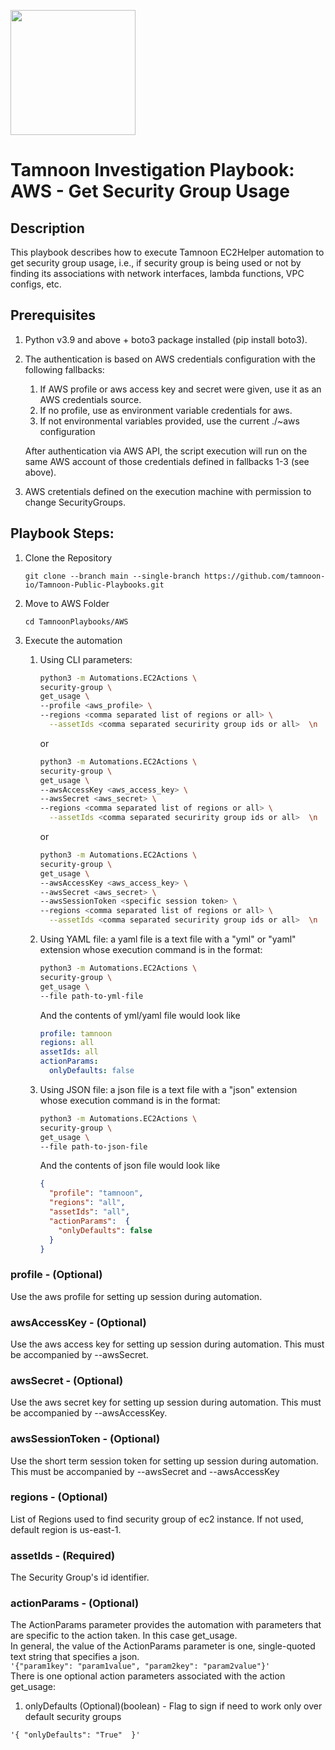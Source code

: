 
[comment]: <> (This is a readonly file, do not edit directly, to change update the security_group_get_usage_readme_data.json)
<img src='../../../../TamnoonPlaybooks/images/icons/Tamnoon.png' width = '200' />

# Tamnoon Investigation Playbook: AWS - Get Security Group Usage
## Description

This playbook describes how to execute Tamnoon EC2Helper automation to get security group usage, i.e., if security group is being used or not by finding its associations with network interfaces, lambda functions, VPC configs, etc.  
## Prerequisites
1. Python v3.9 and above + boto3 package installed (pip install boto3).  
2. The authentication is based on AWS credentials configuration with the following fallbacks:  
    1. If AWS profile or aws access key and secret were given, use it as an AWS credentials source.  
    2. If no profile, use as environment variable credentials for aws.  
    3. If not environmental variables provided, use the current ./~aws configuration  

    After authentication via AWS API, the script execution will run on the same AWS account of those credentials defined in fallbacks 1-3 (see above).


3. AWS cretentials defined on the execution machine with permission to change SecurityGroups.
## Playbook Steps: 


1. Clone the Repository
	``````
	git clone --branch main --single-branch https://github.com/tamnoon-io/Tamnoon-Public-Playbooks.git
	``````

2. Move to AWS Folder
	``````
	cd TamnoonPlaybooks/AWS
	``````

3. Execute the automation

	1. Using CLI parameters:
		``````sh
		python3 -m Automations.EC2Actions \
		security-group \
		get_usage \
		--profile <aws_profile> \
		--regions <comma separated list of regions or all> \
		  --assetIds <comma separated securirity group ids or all>  \n  --actionParams <action params here>
		``````
		or  
		``````sh
		python3 -m Automations.EC2Actions \
		security-group \
		get_usage \
		--awsAccessKey <aws_access_key> \
		--awsSecret <aws_secret> \
		--regions <comma separated list of regions or all> \
		  --assetIds <comma separated securirity group ids or all>  \n  --actionParams <action params here>
		``````
		or  
		``````sh
		python3 -m Automations.EC2Actions \
		security-group \
		get_usage \
		--awsAccessKey <aws_access_key> \
		--awsSecret <aws_secret> \
		--awsSessionToken <specific session token> \
		--regions <comma separated list of regions or all> \
		  --assetIds <comma separated securirity group ids or all>  \n  --actionParams <action params here>
		``````

	2. Using YAML file: a yaml file is a text file with a "yml" or "yaml" extension whose execution command is in the format:
		``````sh
		python3 -m Automations.EC2Actions \
		security-group \
		get_usage \
		--file path-to-yml-file
		``````
		And the contents of yml/yaml file would look like  
		``````yaml
		profile: tamnoon
		regions: all
		assetIds: all
		actionParams:
		  onlyDefaults: false
		``````

	2. Using JSON file: a json file is a text file with a "json" extension whose execution command is in the format:
		``````sh
		python3 -m Automations.EC2Actions \
		security-group \
		get_usage \
		--file path-to-json-file
		``````
		And the contents of json file would look like  
		``````json
		{
		  "profile": "tamnoon",  
		  "regions": "all",  
		  "assetIds": "all",  
		  "actionParams":  {  
		    "onlyDefaults": false  
		  } 
		}
		``````
### profile - (Optional)
Use the aws profile for setting up session during automation.
### awsAccessKey - (Optional)
Use the aws access key for setting up session during automation. This must be accompanied by --awsSecret.
### awsSecret - (Optional)
Use the aws secret key for setting up session during automation. This must be accompanied by --awsAccessKey.
### awsSessionToken - (Optional)
Use the short term session token for setting up session during automation. This must be accompanied by --awsSecret and --awsAccessKey
### regions - (Optional)
List of Regions used to find security group of ec2 instance. If not used, default region is us-east-1.
### assetIds - (Required)
The Security Group's id identifier.
### actionParams - (Optional)
The ActionParams parameter provides the automation with parameters that are specific to the action taken. In this case get_usage.  
  In general, the value of the ActionParams parameter is one, single-quoted text string that specifies a json.  
  ```'{"param1key": "param1value", "param2key": "param2value"}'```  
  There is one optional action parameters associated with the action get_usage:  
  1. onlyDefaults (Optional)(boolean) - Flag to sign if need to work only over default security groups   
  ```  
  '{ "onlyDefaults": "True"  }'  
```
